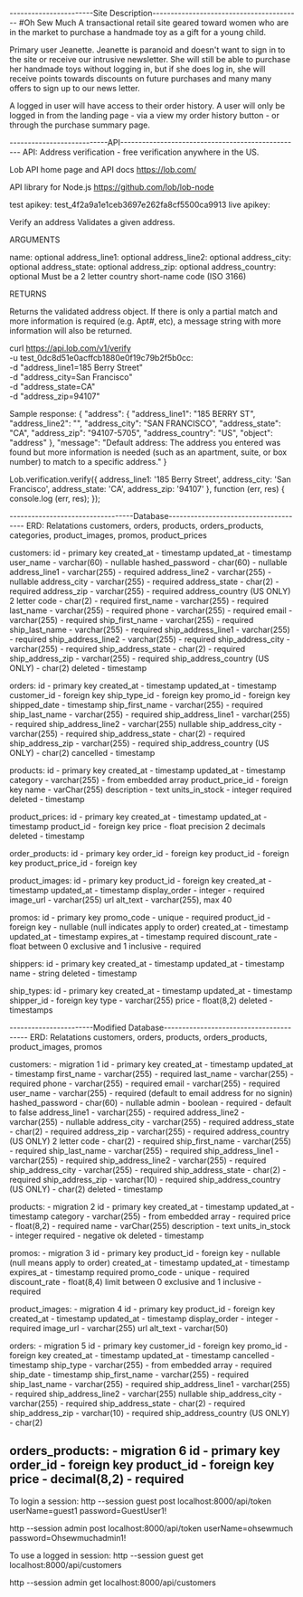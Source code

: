 -----------------------Site Description-----------------------------------------
#Oh Sew Much
A transactional retail site geared toward women who are in the market to purchase a handmade toy as a gift for a young child.

Primary user Jeanette. Jeanette is paranoid and doesn't want to sign in to the site or receive our intrusive newsletter. She will still be able to purchase her handmade toys without logging in, but if she does log in, she will receive points towards discounts on future purchases and many many offers to sign up to our news letter.

A logged in user will have access to their order history. A user will only be logged in from the landing page - via a view my order history button - or through the purchase summary page.

---------------------------API--------------------------------------------------
API: Address verification - free verification anywhere in the US.

Lob API home page and API docs
https://lob.com/

API library for Node.js
https://github.com/lob/lob-node

test apikey: test_4f2a9a1e1ceb3697e262fa8cf5500ca9913
live apikey:

Verify an address
Validates a given address.

ARGUMENTS

name:
optional
address_line1:
optional
address_line2:
optional
address_city:
optional
address_state:
optional
address_zip:
optional
address_country:
optional
Must be a 2 letter country short-name code (ISO 3166)

RETURNS

Returns the validated address object. If there is only a partial match and more information is required (e.g. Apt#, etc), a message string with more information will also be returned.

curl https://api.lob.com/v1/verify \
  -u test_0dc8d51e0acffcb1880e0f19c79b2f5b0cc: \
  -d "address_line1=185 Berry Street" \
  -d "address_city=San Francisco" \
  -d "address_state=CA" \
  -d "address_zip=94107"

Sample response:
{
    "address": {
        "address_line1": "185 BERRY ST",
        "address_line2": "",
        "address_city": "SAN FRANCISCO",
        "address_state": "CA",
        "address_zip": "94107-5705",
        "address_country": "US",
        "object": "address"
    },
    "message": "Default address: The address you entered was found but more information is needed (such as an apartment, suite, or box number) to match to a specific address."
}

  Lob.verification.verify({
    address_line1: '185 Berry Street',
    address_city: 'San Francisco',
    address_state: 'CA',
    address_zip: '94107'
  }, function (err, res) {
    console.log (err, res);
  });

----------------------------------Database--------------------------------------
ERD: Relatations
customers, orders, products, orders_products, categories, product_images, promos, product_prices

customers:
id - primary key
created_at - timestamp
updated_at - timestamp
user_name - varchar(60) - nullable
hashed_password - char(60) - nullable
address_line1 - varchar(255) - required
address_line2 - varchar(255) - nullable
address_city - varchar(255) - required
address_state - char(2) - required
address_zip - varchar(255) - required
address_country (US ONLY) 2 letter code - char(2) - required
first_name - varchar(255) - required
last_name - varchar(255) - required
phone - varchar(255) - required
email - varchar(255) - required
ship_first_name - varchar(255) - required
ship_last_name - varchar(255) - required
ship_address_line1 - varchar(255) - required
ship_address_line2 - varchar(255) - required
ship_address_city - varchar(255) - required
ship_address_state - char(2) - required
ship_address_zip - varchar(255) - required
ship_address_country (US ONLY) - char(2)
deleted - timestamp

orders:
id - primary key
created_at - timestamp
updated_at - timestamp
customer_id - foreign key
ship_type_id - foreign key
promo_id - foreign key
shipped_date - timestamp
ship_first_name - varchar(255) - required
ship_last_name - varchar(255) - required
ship_address_line1 - varchar(255) - required
ship_address_line2 - varchar(255) nullable
ship_address_city - varchar(255) - required
ship_address_state - char(2) - required
ship_address_zip - varchar(255) - required
ship_address_country (US ONLY) - char(2)
cancelled - timestamp

products:
id - primary key
created_at - timestamp
updated_at - timestamp
category - varchar(255) - from embedded array
product_price_id - foreign key
name - varChar(255)
description - text
units_in_stock - integer required
deleted - timestamp

product_prices:
id - primary key
created_at - timestamp
updated_at - timestamp
product_id - foreign key
price - float precision 2 decimals
deleted - timestamp

order_products:
id - primary key
order_id - foreign key
product_id - foreign key
product_price_id - foreign key

product_images:
id - primary key
product_id - foreign key
created_at - timestamp
updated_at - timestamp
display_order - integer - required
image_url - varchar(255) url
alt_text - varchar(255), max 40

promos:
id - primary key
promo_code - unique - required
product_id - foreign key - nullable (null indicates apply to order)
created_at - timestamp
updated_at - timestamp
expires_at - timestamp required
discount_rate - float between 0 exclusive and 1 inclusive - required

shippers:
id - primary key
created_at - timestamp
updated_at - timestamp
name - string
deleted - timestamp

ship_types:
id - primary key
created_at - timestamp
updated_at - timestamp
shipper_id - foreign key
type - varchar(255)
price - float(8,2)
deleted - timestamps

-----------------------Modified Database----------------------------------------
ERD: Relatations
customers, orders, products, orders_products, product_images, promos

customers: - migration 1
id - primary key
created_at - timestamp
updated_at - timestamp
first_name - varchar(255) - required
last_name - varchar(255) - required
phone - varchar(255) - required
email - varchar(255) - required
user_name - varchar(255) - required (default to email address for no signin)
hashed_password - char(60) - nullable
admin - boolean - required - default to false
address_line1 - varchar(255) - required
address_line2 - varchar(255) - nullable
address_city - varchar(255) - required
address_state - char(2) - required
address_zip - varchar(255) - required
address_country (US ONLY) 2 letter code - char(2) - required
ship_first_name - varchar(255) - required
ship_last_name - varchar(255) - required
ship_address_line1 - varchar(255) - required
ship_address_line2 - varchar(255) - required
ship_address_city - varchar(255) - required
ship_address_state - char(2) - required
ship_address_zip - varchar(10) - required
ship_address_country (US ONLY) - char(2)
deleted - timestamp

products: - migration 2
id - primary key
created_at - timestamp
updated_at - timestamp
category - varchar(255) - from embedded array - required
price - float(8,2) - required
name - varChar(255)
description - text
units_in_stock - integer required - negative ok
deleted - timestamp

promos: - migration 3
id - primary key
product_id - foreign key - nullable (null means apply to order)
created_at - timestamp
updated_at - timestamp
expires_at - timestamp required
promo_code - unique - required
discount_rate - float(8,4) limit between 0 exclusive and 1 inclusive - required

product_images: - migration 4
id - primary key
product_id - foreign key
created_at - timestamp
updated_at - timestamp
display_order - integer - required
image_url - varchar(255) url
alt_text - varchar(50)

orders: - migration 5
id - primary key
customer_id - foreign key
promo_id - foreign key
created_at - timestamp
updated_at - timestamp
cancelled - timestamp
ship_type - varchar(255) - from embedded array - required
ship_date - timestamp
ship_first_name - varchar(255) - required
ship_last_name - varchar(255) - required
ship_address_line1 - varchar(255) - required
ship_address_line2 - varchar(255) nullable
ship_address_city - varchar(255) - required
ship_address_state - char(2) - required
ship_address_zip - varchar(10) - required
ship_address_country (US ONLY) - char(2)

orders_products: - migration 6
id - primary key
order_id - foreign key
product_id - foreign key
price - decimal(8,2) - required
--------------------------------------------------------------------------------

To login a session:
http --session guest post localhost:8000/api/token userName=guest1 password=GuestUser1!

http --session admin post localhost:8000/api/token userName=ohsewmuch password=Ohsewmuchadmin1!

To use a logged in session:
http --session guest get localhost:8000/api/customers

http --session admin get localhost:8000/api/customers
